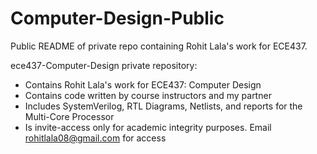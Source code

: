 # Computer-Design-Public

Public README of private repo containing Rohit Lala's work for ECE437.

ece437-Computer-Design private repository:
* Contains Rohit Lala's work for ECE437: Computer Design
* Contains code written by course instructors and my partner
* Includes SystemVerilog, RTL Diagrams, Netlists, and reports for the Multi-Core Processor
* Is invite-access only for academic integrity purposes. Email rohitlala08@gmail.com for access
